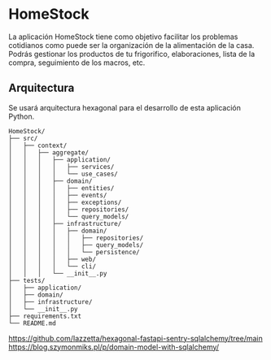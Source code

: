 # HomeStock

La aplicación HomeStock tiene como objetivo facilitar los problemas cotidianos como puede ser la organización de la alimentación de la casa. 
Podrás gestionar los productos de tu frigorifico, elaboraciones, lista de la compra, seguimiento de los macros, etc.

## Arquitectura

Se usará arquitectura hexagonal para el desarrollo de esta aplicación Python.

```
HomeStock/
├── src/
│   ├── context/
│   │   ├── aggregate/
│   │   │   ├── application/
│   │   │   │   ├── services/
│   │   │   │   └── use_cases/
│   │   │   ├── domain/
│   │   │   │   ├── entities/
│   │   │   │   ├── events/
│   │   │   │   ├── exceptions/
│   │   │   │   ├── repositories/
│   │   │   │   └── query_models/
│   │   │   ├── infrastructure/
│   │   │   │   ├── domain/
│   │   │   │   │   ├── repositories/
│   │   │   │   │   ├── query_models/
│   │   │   │   │   └── persistence/
│   │   │   │   ├── web/
│   │   │   │   └── cli/
│   │   │   └── __init__.py
├── tests/
│   ├── application/
│   ├── domain/
│   ├── infrastructure/
│   └── __init__.py
├── requirements.txt
└── README.md
```

https://github.com/Iazzetta/hexagonal-fastapi-sentry-sqlalchemy/tree/main
https://blog.szymonmiks.pl/p/domain-model-with-sqlalchemy/